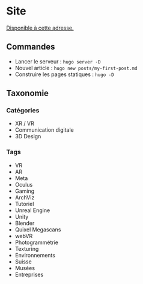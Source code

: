 # Site

[Disponible à cette adresse.](https://mikael-ruffieux.github.io/labveiltech/)

## Commandes

- Lancer le serveur : `hugo server -D`
- Nouvel article : `hugo new posts/my-first-post.md`
- Construire les pages statiques : `hugo -D`

## Taxonomie

### Catégories
- XR / VR
- Communication digitale
- 3D Design

### Tags
- VR
- AR
- Meta
- Oculus
- Gaming
- ArchViz
- Tutoriel
- Unreal Engine
- Unity
- Blender
- Quixel Megascans
- webVR
- Photogrammétrie
- Texturing
- Environnements
- Suisse
- Musées
- Entreprises
